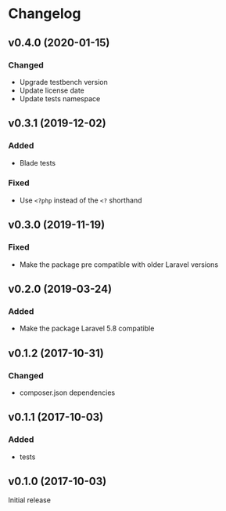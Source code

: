 # Changelog

## v0.4.0 (2020-01-15)
### Changed
- Upgrade testbench version
- Update license date
- Update tests namespace

## v0.3.1 (2019-12-02)
### Added
- Blade tests

### Fixed
- Use `<?php` instead of the `<?` shorthand

## v0.3.0 (2019-11-19)
### Fixed
- Make the package pre compatible with older Laravel versions

## v0.2.0 (2019-03-24)
### Added
- Make the package Laravel 5.8 compatible

## v0.1.2 (2017-10-31)
### Changed
- composer.json dependencies

## v0.1.1 (2017-10-03)
### Added
- tests

## v0.1.0 (2017-10-03)
Initial release

